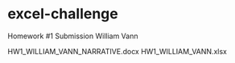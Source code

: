 # excel-challenge

Homework #1 Submission
William Vann

HW1_WILLIAM_VANN_NARRATIVE.docx
HW1_WILLIAM_VANN.xlsx





